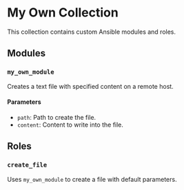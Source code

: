 # My Own Collection

This collection contains custom Ansible modules and roles.

## Modules

### `my_own_module`

Creates a text file with specified content on a remote host.

#### Parameters

- `path`: Path to create the file.
- `content`: Content to write into the file.

## Roles

### `create_file`

Uses `my_own_module` to create a file with default parameters.